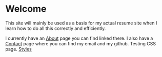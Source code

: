 # Welcome

This site will mainly be used as a basis for my actual resume site when I learn
how to do all this correctly and efficiently.

I currently have an [About](about.md) page you can find linked there.
I also have a [Contact](contact.md) page where you can find my email and my github.
Testing CSS page. [Styles](styles.html)
